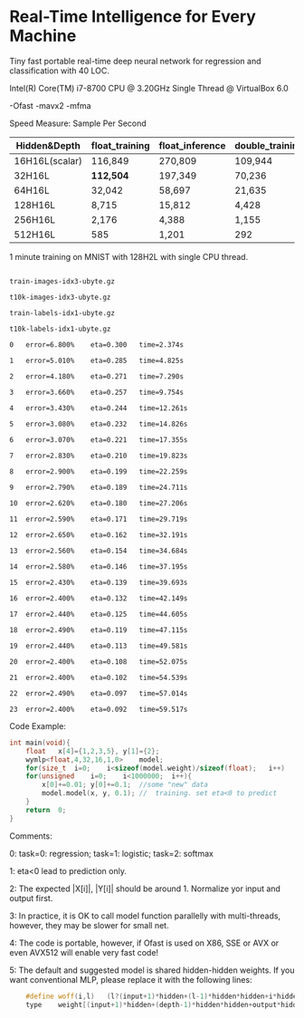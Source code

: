 # Real-Time Intelligence for Every Machine
Tiny fast portable real-time deep neural network for regression and classification with 40 LOC.

Intel(R) Core(TM) i7-8700 CPU @ 3.20GHz Single Thread @ VirtualBox 6.0 

-Ofast -mavx2 -mfma

Speed Measure:	Sample Per Second

|Hidden&Depth|float_training|float_inference|double_training|double_inference|
|----|----|----|----|----|
|16H16L(scalar)|116,849|270,809|109,944|242,912|
|32H16L|**112,504**|197,349|70,236 |142,807|
|64H16L|32,042|58,697|21,635|45,111|
|128H16L|8,715|15,812|4,428|8,904|
|256H16L|2,176|4,388|1,155|2,369|
|512H16L|585|1,201|292|614|

1 minute training on MNIST with 128H2L with single CPU thread.

```

train-images-idx3-ubyte.gz

t10k-images-idx3-ubyte.gz

train-labels-idx1-ubyte.gz

t10k-labels-idx1-ubyte.gz

0	error=6.800%	eta=0.300	time=2.374s

1	error=5.010%	eta=0.285	time=4.825s

2	error=4.180%	eta=0.271	time=7.290s

3	error=3.660%	eta=0.257	time=9.754s

4	error=3.430%	eta=0.244	time=12.261s

5	error=3.080%	eta=0.232	time=14.826s

6	error=3.070%	eta=0.221	time=17.355s

7	error=2.830%	eta=0.210	time=19.823s

8	error=2.900%	eta=0.199	time=22.259s

9	error=2.790%	eta=0.189	time=24.711s

10	error=2.620%	eta=0.180	time=27.206s

11	error=2.590%	eta=0.171	time=29.719s

12	error=2.650%	eta=0.162	time=32.191s

13	error=2.560%	eta=0.154	time=34.684s

14	error=2.580%	eta=0.146	time=37.195s

15	error=2.430%	eta=0.139	time=39.693s

16	error=2.400%	eta=0.132	time=42.149s

17	error=2.440%	eta=0.125	time=44.605s

18	error=2.490%	eta=0.119	time=47.115s

19	error=2.440%	eta=0.113	time=49.581s

20	error=2.400%	eta=0.108	time=52.075s

21	error=2.400%	eta=0.102	time=54.539s

22	error=2.490%	eta=0.097	time=57.014s

23	error=2.400%	eta=0.092	time=59.517s

```

Code Example:

```C++
int	main(void){
	float	x[4]={1,2,3,5},	y[1]={2};
	wymlp<float,4,32,16,1,0>	model;	
	for(size_t	i=0;	i<sizeof(model.weight)/sizeof(float);	i++)	model.weight[i]=3.0*rand()/RAND_MAX-1.5;	
	for(unsigned	i=0;	i<1000000;	i++){	
		x[0]+=0.01;	y[0]+=0.1;	//some "new" data
		model.model(x, y, 0.1);	//	training. set eta<0 to predict
	}
	return	0;
}
```
Comments:

0: task=0: regression; task=1: logistic; task=2: softmax

1: eta<0 lead to prediction only.

2: The expected |X[i]|, |Y[i]| should be around 1. Normalize yor input and output first.

3: In practice, it is OK to call model function parallelly with multi-threads, however, they may be slower for small net.

4: The code is portable, however, if Ofast is used on X86, SSE or AVX or even AVX512 will enable very fast code!

5: The default and suggested model is shared hidden-hidden weights. If you want conventional MLP, please replace it with the following lines:
```C++
	#define	woff(i,l)	(l?(input+1)*hidden+(l-1)*hidden*hidden+i*hidden:i*hidden)
	type	weight[(input+1)*hidden+(depth-1)*hidden*hidden+output*hidden];
```	


